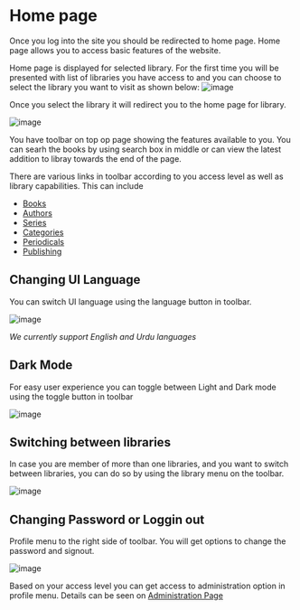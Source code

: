 # Home page

Once you log into the site you should be redirected to home page. Home page allows you to access basic features of the website.

Home page is displayed for selected library. For the first time you will be presented with list of libraries you have access to and you can choose to select the library you want to visit as shown below:
![image](https://user-images.githubusercontent.com/8446759/166947556-bbd084a6-a307-490b-b715-ba172be26208.png)

Once you select the library it will redirect you to the home page for library.

![image](https://user-images.githubusercontent.com/8446759/166947128-a4e6f41d-38c5-4217-8d39-fb5c125c7277.png)

You have toolbar on top op page showing the features available to you. You can searh the books by using search box in middle or can view the latest addition to libray towards the end of the page.

There are various links in toolbar according to you access level as well as library capabilities. This can include

- [Books](./books.md)
- [Authors](./authors.md)
- [Series](./series.md)
- [Categories](./categories.md)
- [Periodicals](./periodicals.md)
- [Publishing](./publishing.md)

## Changing UI Language 

You can switch UI language using the language button in toolbar.

![image](https://user-images.githubusercontent.com/8446759/166948085-d6e5e775-2fcd-431c-82af-a18c2da26953.png)

_We currently support English and Urdu languages_


## Dark Mode

For easy user experience you can toggle between Light and Dark mode using the toggle button in toolbar

![image](https://user-images.githubusercontent.com/8446759/166948327-5c3aae9f-b470-483d-aebf-d560c040f8ff.png)

## Switching between libraries

In case you are member of more than one libraries, and you want to switch between libraries, you can do so by using the library menu on the toolbar.

![image](https://user-images.githubusercontent.com/8446759/166948593-85ae6875-9e83-4f3d-86f3-7fb6b5642777.png)

## Changing Password or Loggin out

Profile menu to the right side of toolbar. You will get options to change the password and signout.

![image](https://user-images.githubusercontent.com/8446759/166949196-6ed846c5-db3f-4def-ac66-7d40020c4eb7.png)

Based on your access level you can get access to administration option in profile menu. Details can be seen on [Administration Page](./admin.md)

